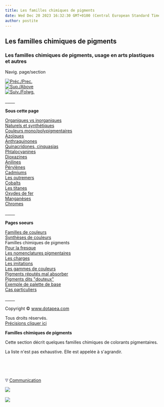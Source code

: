 ```yaml
---
title: Les familles chimiques de pigments
date: Wed Dec 20 2023 16:32:30 GMT+0100 (Central European Standard Time)
author: postite
---
```


## Les familles chimiques de pigments
### Les familles chimiques de pigments, usage en arts plastiques et autres
 Navig. page/section

[![Préc./Prec.](_derived/back_cmp_themenoir010_back.gif)](synthesedecouleurs.html)  
[![Sup./Above](_derived/up_cmp_themenoir010_up.gif)](pigments.html)  
[![Suiv./Folwg.](_derived/next_cmp_themenoir010_next.gif)](pourlafresque.html)

\_\_\_\_\_

**Sous cette page**

[Organiques vs inorganiques](organiquesvsinorganiques.html)  
[Naturels et synthétiques](pigmnaturelsetsynth.html)  
[Couleurs mono/polypigmentaires](monopluripigm.html)  
[Azoïques](azoiques.html)  
[Anthraquinones](anthraquinones.html)  
[Quinacridones, cinquasias](quinacridones.html)  
[Phtalocyanines](phtalocyanines.html)  
[Dioxazines](dioxazines.html)  
[Anilines](anilines.html)  
[Pérylènes](perylene.html)  
[Cadmiums](cadmiums.html)  
[Les outremers](outremers.html)  
[Cobalts](cobalts.html)  
[Les titanes](titanes.html)  
[Oxydes de fer](oxydesdefer.html)  
[Manganèses](manganese.html)  
[Chromes](chrome.html)

\_\_\_\_\_

**Pages soeurs**

[Familles de couleurs](famillesdecouleurs.html)  
[Synthèses de couleurs](synthesedecouleurs.html)  
Familles chimiques de pigments  
[Pour la fresque](pourlafresque.html)  
[Les nomenclatures pigmentaires](nomenclaturepig.html)  
[Les charges](charges.html)  
[Les imitations](imitations.html)  
[Les gammes de couleurs](gammes.html)  
[Pigments réputés mal absorber](mauvaiseabsorp.html)  
[Pigments dits "douteux"](pigmentsdouteux.html)  
[Exemple de palette de base](paletteexemplede.html)  
[Cas particuliers](casparticcouleurs.html)

\_\_\_\_\_

Copyright © www.dotapea.com

Tous droits réservés.  
[Précisions cliquer ici](droitscopie.html)

**Familles chimiques de pigments**

Cette section décrit quelques familles chimiques de colorants pigmentaires.

La liste n'est pas exhaustive. Elle est appelée à s'agrandir.



 

 ![](images/transparent122x1.gif)

![](images/flechebas.gif) [Communication](http://www.artrealite.com/annonceurs.htm) 

[![](https://cbonvin.fr/sites/regie.artrealite.com/visuels/campagne1.png)](index-2.html#20131014)

![](https://cbonvin.fr/sites/regie.artrealite.com/visuels/campagne2.png)